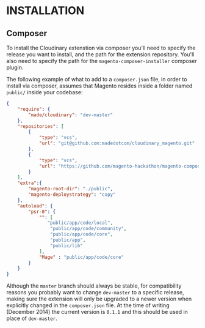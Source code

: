 # INSTALLATION

## Composer

To install the Cloudinary extenstion via composer you'll need to specify the release you want to install, and the path for the extension repository. You'll also need to specify the path for the `magento-composer-installer` composer plugin.

The following example of what to add to a `composer.json` file, in order to install via composer, assumes that Magento resides inside a folder named `public/` inside your codebase:

```JSON
{
    "require": {
        "made/cloudinary": "dev-master"
    },
    "repositories": [
        {
            "type": "vcs",
            "url": "git@github.com:madedotcom/cloudinary_magento.git"
        },
        {
            "type": "vcs",
            "url": "https://github.com/magento-hackathon/magento-composer-installer"
        }
    ],
    "extra":{
        "magento-root-dir": "./public",
        "magento-deploystrategy": "copy"
    },
    "autoload": {
        "psr-0": {
            "": [
               "public/app/code/local",
                "public/app/code/community",
                "public/app/code/core",
                "public/app",
                "public/lib"
            ],
            "Mage" : "public/app/code/core"
        }
    }
}
```

Although the `master` branch should always be stable, for compatibility reasons you probably want to change `dev-master` to a specific release, making sure the extension will only be upgraded to a newer version when explicitly changed in the `composer.json` file.
At the time of writing (December 2014) the current version is `0.1.1` and this should be used in place of `dev-master`.
